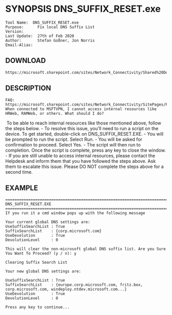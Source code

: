# SYNOPSIS DNS_SUFFIX_RESET.exe
    Tool Name:  DNS_SUFFIX_RESET.exe
    Purpose:      Fix local DNS Suffix List
    Version:      
    Last Update:  27th of Feb 2020
    Author:       Stefan Goßner, Jon Norris
    Email-Alias:  


## DOWNLOAD
	https://microsoft.sharepoint.com/sites/Network_Connectivity/Shared%20Documents/RemoteAccess/DNS_SUFFIX_RESET.exe


## DESCRIPTION	
	FAQ: https://microsoft.sharepoint.com/sites/Network_Connectivity/SitePages/RemoteAccess/FAQ.aspx
	When connected to MSFTVPN, I cannot access internal resources like HRWeb, RAMWeb, or others. What should I do?

​​	To be able to reach internal resources like those mentioned above, follow the steps below.
	- To resolve this issue, you'll need to run a script on the device. To get started, double-click on DNS_SUFFIX_RESET.EXE. 
	- You will be prompted to run the script. Select Run.
	- You will be asked for confirmation to proceed. Select Yes.
	- The script will then run to completion. Once the script is complete, press any key to close the window.
	- If you are still unable to access internal resources, please contact the Helpdesk and inform them that you have followed the steps above. 
	  Ask them to escalate this issue. Please DO NOT complete the steps above f​or a second time.


## EXAMPLE
	=============================================================================
	DNS_SUFFIX_RESET.EXE
	=============================================================================
	If you run it a cmd window pops up with the following message
	
	Your current global DNS settings are:
	UseSuffixSearchList : True
	SuffixSearchList    : {corp.microsoft.com}
	UseDevolution       : True
	DevolutionLevel     : 0
	
	This will clear the non-microsoft global DNS suffix list. Are you Sure You Want To Proceed? (y / n): y
	
	Clearing Suffix Search List
	
	Your new global DNS settings are:
	
	UseSuffixSearchList : True
	SuffixSearchList    : {europe.corp.microsoft.com, fritz.box, corp.microsoft.com, windeploy.ntdev.microsoft.com...}
	UseDevolution       : True
	DevolutionLevel     : 0
	
	Press any key to continue...
